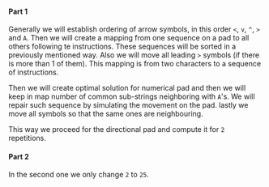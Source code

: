 #### Part 1

Generally we will establish ordering of arrow symbols, in this order `<`, `v`, `^`, `>` and `A`. Then we will create a mapping from one sequence on a pad to all others following te instructions. These sequences will be sorted in a previously mentioned way. Also we will move all leading `>` symbols (if there is more than 1 of them). This mapping is from two characters to a sequence of instructions.

Then we will create optimal solution for numerical pad and then we will keep in map number of common sub-strings neighboring with `A`'s. We will repair such sequence by simulating the movement on the pad. lastly we move all symbols so that the same ones are neighbouring.

This way we proceed for the directional pad and compute it for `2` repetitions.

#### Part 2

In the second one we only change `2` to `25`.

